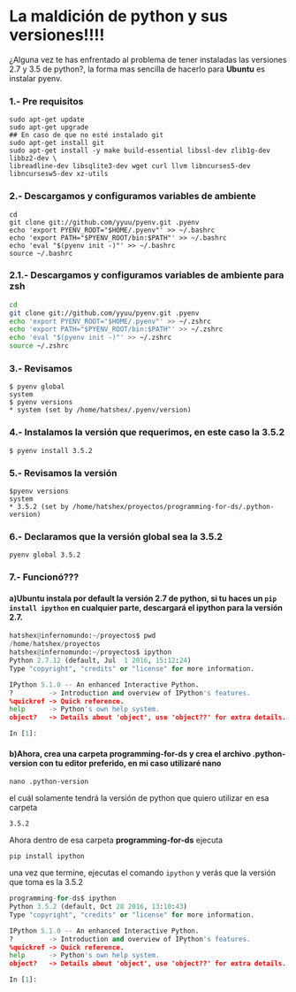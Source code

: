 # La maldición de python y sus versiones!!!!
¿Alguna vez te has enfrentado al problema de tener instaladas las versiones 2.7 y 3.5 de python?, la forma mas sencilla de hacerlo para **Ubuntu** es instalar pyenv.

### 1.- Pre requisitos
``` shell
sudo apt-get update 
sudo apt-get upgrade
## En caso de que no esté instalado git
sudo apt-get install git
sudo apt-get install -y make build-essential libssl-dev zlib1g-dev libbz2-dev \
libreadline-dev libsqlite3-dev wget curl llvm libncurses5-dev libncursesw5-dev xz-utils
```

### 2.- Descargamos y configuramos variables de ambiente
``` shell
cd
git clone git://github.com/yyuu/pyenv.git .pyenv
echo 'export PYENV_ROOT="$HOME/.pyenv"' >> ~/.bashrc
echo 'export PATH="$PYENV_ROOT/bin:$PATH"' >> ~/.bashrc
echo 'eval "$(pyenv init -)"' >> ~/.bashrc
source ~/.bashrc
```
### 2.1.- Descargamos y configuramos variables de ambiente para zsh 
``` zsh
cd
git clone git://github.com/yyuu/pyenv.git .pyenv
echo 'export PYENV_ROOT="$HOME/.pyenv"' >> ~/.zshrc
echo 'export PATH="$PYENV_ROOT/bin:$PATH"' >> ~/.zshrc
echo 'eval "$(pyenv init -)"' >> ~/.zshrc
source ~/.zshrc
```

### 3.- Revisamos
```shell
$ pyenv global
system
$ pyenv versions
* system (set by /home/hatshex/.pyenv/version)
```
### 4.- Instalamos la versión que requerimos, en este caso la 3.5.2

``` shell
$ pyenv install 3.5.2
```
### 5.- Revisamos la versión
``` shell
$pyenv versions
system
* 3.5.2 (set by /home/hatshex/proyectos/programming-for-ds/.python-version)

```

### 6.- Declaramos que la versión global sea la 3.5.2
``` shell
pyenv global 3.5.2
```

### 7.- Funcionó???
#### a)Ubuntu instala por default la versión 2.7 de python, si tu haces un `pip install ipython` en cualquier parte, descargará el ipython para la versión 2.7.

``` python
hatshex@infernomundo:~/proyectos$ pwd
/home/hatshex/proyectos
hatshex@infernomundo:~/proyectos$ ipython
Python 2.7.12 (default, Jul  1 2016, 15:12:24) 
Type "copyright", "credits" or "license" for more information.

IPython 5.1.0 -- An enhanced Interactive Python.
?         -> Introduction and overview of IPython's features.
%quickref -> Quick reference.
help      -> Python's own help system.
object?   -> Details about 'object', use 'object??' for extra details.

In [1]: 

```

#### b)Ahora, crea una carpeta **programming-for-ds** y crea el archivo **.python-version** con tu editor preferido, en mi caso utilizaré nano
```  shell
nano .python-version
```
el cuál solamente tendrá la versión de python que quiero utilizar en esa carpeta
```  shell
3.5.2
```
Ahora dentro de esa carpeta **programming-for-ds** ejecuta
```  shell
pip install ipython
```

una vez que termine, ejecutas el comando `ipython` y verás que la versión que toma es la 3.5.2

``` python
programming-for-ds$ ipython
Python 3.5.2 (default, Oct 28 2016, 13:10:43) 
Type "copyright", "credits" or "license" for more information.

IPython 5.1.0 -- An enhanced Interactive Python.
?         -> Introduction and overview of IPython's features.
%quickref -> Quick reference.
help      -> Python's own help system.
object?   -> Details about 'object', use 'object??' for extra details.

In [1]: 

```
